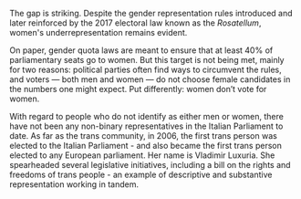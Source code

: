The gap is striking. Despite the gender representation rules introduced and later reinforced by the 2017 electoral law known as the _Rosatellum_, women's underrepresentation remains evident.

On paper, gender quota laws are meant to ensure that at least 40% of parliamentary seats go to women. But this target is not being met, mainly for two reasons: political parties often find ways to circumvent the rules, and voters — both men and women — do not choose female candidates in the numbers one might expect.
Put differently: women don’t vote for women.

With regard to people who do not identify as either men or women, there have not been any non-binary representatives in the Italian Parliament to date. As far as the trans community, in 2006, the first trans person was elected to the Italian Parliament - and also became the first trans person elected to any European parliament. Her name is Vladimir Luxuria. She spearheaded several legislative initiatives, including a bill on the rights and freedoms of trans people - an example of descriptive and substantive representation working in tandem.